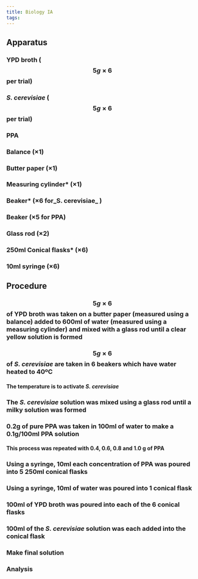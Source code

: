 ```yaml
---
title: Biology IA
tags:
---
```


## **Apparatus**
### YPD broth ( $$5g×6$$ per trial)
### _S. cerevisiae_  ( $$5g×6$$ per trial)
### PPA
### Balance (×1)
### Butter paper (×1)
### Measuring cylinder* (×1)
### Beaker* (×6 for_S. cerevisiae_  )
### Beaker (×5 for PPA)
### Glass rod (×2)
### 250ml Conical flasks* (×6)
### 10ml syringe (×6)
## **Procedure**
### $$5g×6$$ of YPD broth was taken on a butter paper (measured using a balance) added to 600ml of water (measured using a measuring cylinder) and mixed with a glass rod until a clear yellow solution is formed
### $$5g×6$$ of _S. cerevisiae_ are taken in 6 beakers which have water heated to 40ºC
#### The temperature is to activate _S. cerevisiae_
### The _S. cerevisiae_  solution was mixed using a glass rod until a milky solution was formed
### 0.2g of pure PPA was taken in 100ml of water to make a 0.1g/100ml PPA solution
#### This process was repeated with 0.4, 0.6, 0.8 and 1.0 g of PPA
### Using a syringe, 10ml each concentration of PPA was poured into 5 250ml conical flasks
### Using a syringe, 10ml of water was poured into 1 conical flask
### 100ml of YPD broth was poured into each of the 6 conical flasks
### 100ml of the _S. cerevisiae_ solution was each added into the conical flask
### 
### Make final solution
### Analysis
